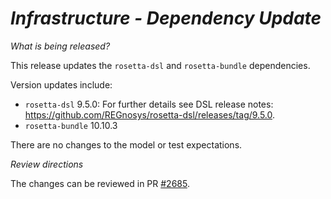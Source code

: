 # *Infrastructure - Dependency Update*

_What is being released?_

This release updates the `rosetta-dsl` and `rosetta-bundle` dependencies.

Version updates include:
- `rosetta-dsl` 9.5.0: For further details see DSL release notes: https://github.com/REGnosys/rosetta-dsl/releases/tag/9.5.0.
- `rosetta-bundle` 10.10.3

There are no changes to the model or test expectations.

_Review directions_

The changes can be reviewed in PR [#2685](https://github.com/finos/common-domain-model/pull/2685).
